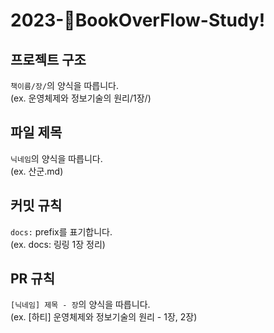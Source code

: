 # 2023-BookOverFlow-Study!

## 프로젝트 구조

`책이름/장/`의 양식을 따릅니다.  
(ex.  운영체제와 정보기술의 원리/1장/)


## 파일 제목

`닉네임`의 양식을 따릅니다.  
(ex.  산군.md)


## 커밋 규칙

`docs:` prefix를 표기합니다.  
(ex. docs: 링링 1장 정리)

## PR 규칙

`[닉네임] 제목 - 장`의 양식을 따릅니다.  
(ex. [하티] 운영체제와 정보기술의 원리 - 1장, 2장)
